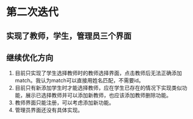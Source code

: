 # 第二次迭代
## 实现了教师，学生，管理员三个界面
## 继续优化方向
1. 目前只实现了学生选择教师时的教师选择界面，点击教师后无法正确添加match。我认为match可以直接用姓名匹配，不需要id。
2. 目前只有新添加学生时才能选择教师，应在学生已存在的情况下实现类似功能，展示已选择教师并可以添加新教师，也应该添加教师删除功能。
3. 教师界面只能注册，可以考虑添加新功能。
4. 管理员界面还没有具体实现。
